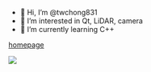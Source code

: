 - 👋 Hi, I’m @twchong831
- 👀 I’m interested in Qt, LiDAR, camera
- 🌱 I’m currently learning C++

[homepage](https://sites.google.com/view/twchong/total)

<!---
twchong831/twchong831 is a ✨ special ✨ repository because its `README.md` (this file) appears on your GitHub profile.
You can click the Preview link to take a look at your changes.
--->

<img src="https://img.shields.io/badge/C-A8B9CC?style=flat&logo=C&logoColor=white"/>
